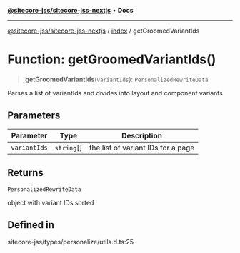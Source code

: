 [**@sitecore-jss/sitecore-jss-nextjs**](../../README.md) • **Docs**

***

[@sitecore-jss/sitecore-jss-nextjs](../../README.md) / [index](../README.md) / getGroomedVariantIds

# Function: getGroomedVariantIds()

> **getGroomedVariantIds**(`variantIds`): `PersonalizedRewriteData`

Parses a list of variantIds and divides into layout and component variants

## Parameters

| Parameter | Type | Description |
| ------ | ------ | ------ |
| `variantIds` | `string`[] | the list of variant IDs for a page |

## Returns

`PersonalizedRewriteData`

object with variant IDs sorted

## Defined in

sitecore-jss/types/personalize/utils.d.ts:25
